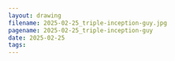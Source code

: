 ```yaml
---
layout: drawing
filename: 2025-02-25_triple-inception-guy.jpg
pagename: 2025-02-25_triple-inception-guy
date: 2025-02-25
tags:
---
```

